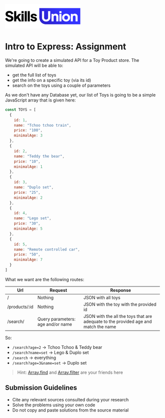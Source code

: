 [<img src="assets/images/su-logo.png" alt="Skills Union Logo" height="80px" />](https://www.skillsunion.com/)

# Intro to Express: Assignment

We're going to create a simulated API for a Toy Product store. The simulated API will be able to:

- get the full list of toys
- get the info on a specific toy (via its id)
- search on the toys using a couple of parameters

As we don't have any Database yet, our list of Toys is going to be a simple JavaScript array that is given here:

```JavaScript
const TOYS = [
  {
    id: 1,
    name: "Tchoo tchoo train",
    price: "100",
    minimalAge: 3
  },
  {
    id: 2,
    name: "Teddy the bear",
    price: "10",
    minimalAge: 1
  },
  {
    id: 3,
    name: "Duplo set",
    price: "25",
    minimalAge: 2
  },
  {
    id: 4,
    name: "Lego set",
    price: "30",
    minimalAge: 5
  },
  {
    id: 5,
    name: "Remote controlled car",
    price: "50",
    minimalAge: 7
  }
]
```

What we want are the following routes:

|Url |Request  | Response|
--- | --- | ---
|/|Nothing|JSON with all toys|
|/products/:id|Nothing|JSON with the toy with the provided id|
|/search/|Query parameters: age and/or name|JSON with the all the toys that are adequate to the provided age and match the name|

So:

- `/search?age=2` -> Tchoo Tchoo & Teddy bear
- `/search?name=set` -> Lego & Duplo set
- `/search` -> everything
- `/search?age=3&name=set` -> Duplo set

> Hint: [Array.find](https://developer.mozilla.org/en-US/docs/Web/JavaScript/Reference/Global_Objects/Array/find) and [Array.filter](https://developer.mozilla.org/en-US/docs/Web/JavaScript/Reference/Global_Objects/Array/filter) are your friends here

## Submission Guidelines

- Cite any relevant sources consulted during your research
- Solve the problems using your own code
- Do not copy and paste solutions from the source material